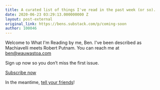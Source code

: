 ```yaml
---
title: A curated list of things I've read in the past week (or so).
date: 2020-06-23 03:29:13.000000000 Z
layout: post-external
original_link: https://bens.substack.com/p/coming-soon
author: 100046
---
```


Welcome to What I'm Reading by me, Ben. I've been described as Machiavelli meets Robert Putnam. You can reach me at ben@wauwastoa.com

Sign up now so you don’t miss the first issue.

[Subscribe now](https://bens.substack.com/subscribe?)

In the meantime, [tell your friends](https://bens.substack.com/p/coming-soon?utm_source=substack&utm_medium=email&utm_content=share&action=share)!

